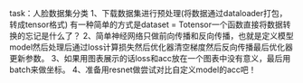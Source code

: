 task：人脸数据集分类
1、下载数据集进行预处理(将数据通过dataloader打包，转成tensor格式) 有一种简单的方式是dataset = Totensor一个函数直接将数据转换的忘记是什么了？
2、简单神经网络只做前向传播和反向传播，也就是定义模型model然后处理后通过loss计算损失然后优化器清空梯度然后反向传播最后优化器更新参数。
3、如果用图表展示的话loss和acc放在一个图表中没有意义，最后用batch来做坐标。
4、准备用resnet做尝试对比自定义model的acc吧！
